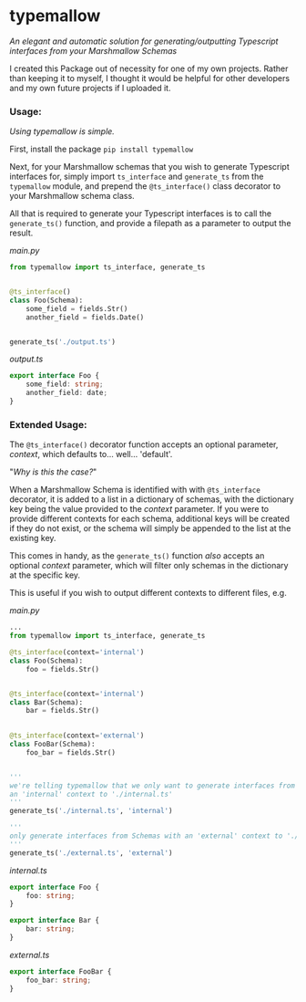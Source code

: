 # typemallow
_An elegant and automatic solution for generating/outputting Typescript interfaces from your Marshmallow Schemas_

I created this Package out of necessity for one of my own projects. Rather than keeping it to myself, I thought it would be helpful for other developers and my own future projects if I uploaded it.

### Usage:

_Using typemallow is simple._

First, install the package 
`pip install typemallow`

Next, for your Marshmallow schemas that you wish to generate Typescript interfaces for, simply import `ts_interface` and `generate_ts` from the `typemallow` module, and prepend the `@ts_interface()` class decorator to your Marshmallow schema class.

All that is required to generate your Typescript interfaces is to call the `generate_ts()` function, and provide a filepath as a parameter to output the result.

_main.py_
```python
from typemallow import ts_interface, generate_ts


@ts_interface()
class Foo(Schema):
    some_field = fields.Str()
    another_field = fields.Date()


generate_ts('./output.ts')
```

_output.ts_
```typescript
export interface Foo {
    some_field: string;
    another_field: date;
}
```

### Extended Usage:
The `@ts_interface()` decorator function accepts an optional parameter, _context_, which defaults to... well... 'default'.

"_Why is this the case?_" 

When a Marshmallow Schema is identified with with `@ts_interface` decorator, it is added to a list in a dictionary of schemas, with the dictionary key being the value provided to the _context_ parameter. If you were to provide different contexts for each schema, additional keys will be created if they do not exist, or the schema will simply be appended to the list at the existing key.

This comes in handy, as the `generate_ts()` function _also_ accepts an optional _context_ parameter, which will filter only schemas in the dictionary at the specific key.

This is useful if you wish to output different contexts to different files, e.g.

_main.py_
```python
...
from typemallow import ts_interface, generate_ts

@ts_interface(context='internal')
class Foo(Schema):
    foo = fields.Str()


@ts_interface(context='internal')
class Bar(Schema):
    bar = fields.Str()
 

@ts_interface(context='external')
class FooBar(Schema):
    foo_bar = fields.Str()


''' 
we're telling typemallow that we only want to generate interfaces from Schemas with 
an 'internal' context to './internal.ts' 
'''
generate_ts('./internal.ts', 'internal')

''' 
only generate interfaces from Schemas with an 'external' context to './external.ts' 
'''
generate_ts('./external.ts', 'external')
```

_internal.ts_
```typescript
export interface Foo {
    foo: string;
}

export interface Bar {
    bar: string;
}
```

_external.ts_
```typescript
export interface FooBar {
    foo_bar: string;
}
```

